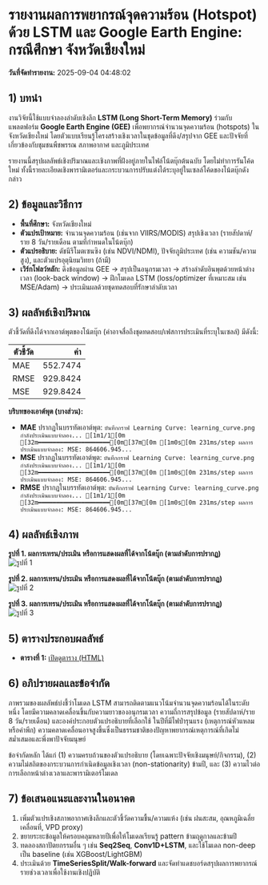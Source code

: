 # รายงานผลการพยากรณ์จุดความร้อน (Hotspot) ด้วย LSTM และ Google Earth Engine: กรณีศึกษา จังหวัดเชียงใหม่

**วันที่จัดทำรายงาน:** 2025-09-04 04:48:02


## 1) บทนำ


งานวิจัยนี้ใช้แบบจำลองลำดับเชิงลึก **LSTM (Long Short-Term Memory)** ร่วมกับแพลตฟอร์ม **Google Earth Engine (GEE)**
เพื่อพยากรณ์จำนวนจุดความร้อน (hotspots) ในจังหวัดเชียงใหม่ โดยตัวแบบเรียนรู้โครงสร้างเชิงเวลาในชุดข้อมูลที่ดึง/สรุปจาก GEE
และปัจจัยที่เกี่ยวข้องกับชุมชนพืชพรรณ สภาพอากาศ และภูมิประเทศ

รายงานนี้สรุปผลลัพธ์เชิงปริมาณและเชิงภาพที่ฝังอยู่ภายในไฟล์โน้ตบุ๊กต้นฉบับ
โดยไม่ทำการรันโค้ดใหม่ ทั้งนี้รายละเอียดเชิงพารามิเตอร์และกระบวนการปรับแต่งได้ระบุอยู่ในเซลล์โค้ดของโน้ตบุ๊กดังกล่าว


## 2) ข้อมูลและวิธีการ


- **พื้นที่ศึกษา:** จังหวัดเชียงใหม่
- **ตัวแปรเป้าหมาย:** จำนวนจุดความร้อน (เช่นจาก VIIRS/MODIS) สรุปเชิงเวลา (รายสัปดาห์/ราย 8 วัน/รายเดือน ตามที่กำหนดในโน้ตบุ๊ก)
- **ตัวแปรอธิบาย:** ดัชนีรีโมตเซนซิง (เช่น NDVI/NDMI), ปัจจัยภูมิประเทศ (เช่น ความชัน/ความสูง), และตัวแปรอุตุนิยมวิทยา (ถ้ามี)
- **เวิร์กโฟลว์หลัก:** ดึงข้อมูลผ่าน GEE → สรุปเป็นอนุกรมเวลา → สร้างลำดับอินพุตด้วยหน้าต่างเวลา (look-back window)
  → ฝึกโมเดล LSTM (loss/optimizer ที่เหมาะสม เช่น MSE/Adam) → ประเมินผลด้วยชุดทดสอบที่รักษาลำดับเวลา


## 3) ผลลัพธ์เชิงปริมาณ

ตัวชี้วัดที่ดึงได้จากเอาต์พุตของโน้ตบุ๊ก (ค่าอาจสื่อถึงชุดทดสอบ/เฟสการประเมินที่ระบุในเซลล์) มีดังนี้:

| ตัวชี้วัด | ค่า |
|---|---:|
| MAE | 552.7474 |
| RMSE | 929.8424 |
| MSE | 929.8424 |

**บริบทของเอาต์พุต (บางส่วน):**
- **MAE** ปรากฏในบรรทัดเอาต์พุต: `บันทึกกราฟ Learning Curve: learning_curve.png กำลังประเมินแบบจำลอง... [1m1/1[0m [32m━━━━━━━━━━━━━━━━━━━━[0m[37m[0m [1m0s[0m 231ms/step ผลการประเมินแบบจำลอง: MSE: 864606.945...`
- **MSE** ปรากฏในบรรทัดเอาต์พุต: `บันทึกกราฟ Learning Curve: learning_curve.png กำลังประเมินแบบจำลอง... [1m1/1[0m [32m━━━━━━━━━━━━━━━━━━━━[0m[37m[0m [1m0s[0m 231ms/step ผลการประเมินแบบจำลอง: MSE: 864606.945...`
- **RMSE** ปรากฏในบรรทัดเอาต์พุต: `บันทึกกราฟ Learning Curve: learning_curve.png กำลังประเมินแบบจำลอง... [1m1/1[0m [32m━━━━━━━━━━━━━━━━━━━━[0m[37m[0m [1m0s[0m 231ms/step ผลการประเมินแบบจำลอง: MSE: 864606.945...`

## 4) ผลลัพธ์เชิงภาพ

**รูปที่ 1. ผลการเทรน/ประเมิน หรือการแสดงผลที่ได้จากโน้ตบุ๊ก (ตามลำดับการปรากฏ)**  
![รูปที่ 1](sandbox:/mnt/data/report_images/figure_100.png)

**รูปที่ 2. ผลการเทรน/ประเมิน หรือการแสดงผลที่ได้จากโน้ตบุ๊ก (ตามลำดับการปรากฏ)**  
![รูปที่ 2](sandbox:/mnt/data/report_images/figure_101.png)

**รูปที่ 3. ผลการเทรน/ประเมิน หรือการแสดงผลที่ได้จากโน้ตบุ๊ก (ตามลำดับการปรากฏ)**  
![รูปที่ 3](sandbox:/mnt/data/report_images/figure_102.png)


## 5) ตารางประกอบผลลัพธ์

- **ตารางที่ 1:** [เปิดดูตาราง (HTML)](sandbox:/mnt/data/report_tables/table_1.html)

## 6) อภิปรายผลและข้อจำกัด


ภาพรวมของผลลัพธ์บ่งชี้ว่าโมเดล LSTM สามารถติดตามแนวโน้มจำนวนจุดความร้อนได้ในระดับหนึ่ง
โดยมีความคลาดเคลื่อนขึ้นกับความยาวของอนุกรมเวลา ความถี่การสรุปข้อมูล (รายสัปดาห์/ราย 8 วัน/รายเดือน)
และองค์ประกอบตัวแปรอธิบายที่เลือกใช้ ในปีที่มีไฟป่ารุนแรง (เหตุการณ์หัวแหลมหรือค่าพีก)
ความคลาดเคลื่อนอาจสูงขึ้นซึ่งเป็นธรรมชาติของปัญหาพยากรณ์เหตุการณ์ที่เกิดไม่สม่ำเสมอและพึ่งพาปัจจัยมนุษย์

ข้อจำกัดหลัก ได้แก่ (1) ความครบถ้วนของตัวแปรอธิบาย (โดยเฉพาะปัจจัยเชิงมนุษย์/กิจกรรม),
(2) ความไม่สถิตของกระบวนการกำเนิดข้อมูลเชิงเวลา (non-stationarity) ข้ามปี,
และ (3) ความไวต่อการเลือกหน้าต่างเวลาและพารามิเตอร์โมเดล


## 7) ข้อเสนอแนะและงานในอนาคต


1. เพิ่มตัวแปรเชิงสภาพอากาศเชิงลึกและตัวชี้วัดความชื้น/ความแห้ง (เช่น ฝนสะสม, อุณหภูมิเฉลี่ยเคลื่อนที่, VPD proxy)
2. ขยายระยะข้อมูลให้ครอบคลุมหลายปีเพื่อให้โมเดลเรียนรู้ pattern ข้ามฤดูกาลและข้ามปี
3. ทดลองสถาปัตยกรรมอื่น ๆ เช่น **Seq2Seq**, **Conv1D+LSTM**, และใช้โมเดล non-deep เป็น baseline (เช่น XGBoost/LightGBM)
4. ประเมินด้วย **TimeSeriesSplit/Walk-forward** และจัดทำแดชบอร์ดสรุปผลการพยากรณ์รายช่วงเวลาเพื่อใช้งานเชิงปฏิบัติ
